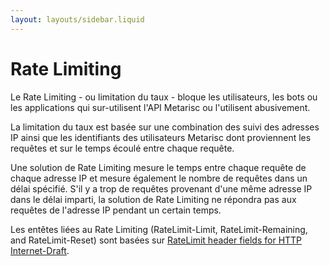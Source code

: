 ```yaml
---
layout: layouts/sidebar.liquid
---
```


<h1 class="mb-4">
  Rate Limiting
</h1>

Le Rate Limiting - ou limitation du taux - bloque les utilisateurs, les bots ou les applications qui sur-utilisent l'API Metarisc ou l'utilisent abusivement.

La limitation du taux est basée sur une combination des suivi des adresses IP ainsi que les identifiants des utilisateurs Metarisc dont proviennent les requêtes et sur le temps écoulé entre chaque requête.

Une solution de Rate Limiting mesure le temps entre chaque requête de chaque adresse IP et mesure également le nombre de requêtes dans un délai spécifié. S'il y a trop de requêtes provenant d'une même adresse IP dans le délai imparti, la solution de Rate Limiting ne répondra pas aux requêtes de l'adresse IP pendant un certain temps.

Les entêtes liées au Rate Limiting (RateLimit-Limit, RateLimit-Remaining, and RateLimit-Reset) sont basées sur [RateLimit header fields for HTTP Internet-Draft](https://datatracker.ietf.org/doc/draft-ietf-httpapi-ratelimit-headers).